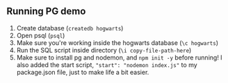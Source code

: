 ## Running PG demo

1. Create database (`createdb hogwarts`)
2. Open psql (`psql`)
3. Make sure you're working inside the hogwarts database (`\c hogwarts`)
4. Run the SQL script inside directory (`\i copy-file-path-here`)
5. Make sure to install pg and nodemon, and `npm init -y` before running! I also added the start script, `"start": "nodemon index.js"` to my package.json file, just to make life a bit easier.
